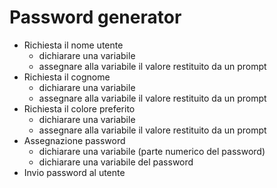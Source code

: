 # Password generator 

- Richiesta il nome utente
    - dichiarare una variabile
    - assegnare alla variabile il valore restituito da un prompt
- Richiesta il cognome
    - dichiarare una variabile
    - assegnare alla variabile il valore restituito da un prompt
- Richiesta il colore preferito
    - dichiarare una variabile
    - assegnare alla variabile il valore restituito da un prompt
- Assegnazione password 
    - dichiarare una variabile (parte numerico del password) 
    - dichiarare una variabile del password
- Invio password al utente